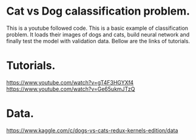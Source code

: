 # Cat vs Dog calassification problem.

This is a youtube followed code.
This is a basic example of classification problem.
It loads their images of dogs and cats,
build neural network and finally 
test the model with validation data.
Bellow are the links of tutorials.

# Tutorials.
https://www.youtube.com/watch?v=gT4F3HGYXf4
https://www.youtube.com/watch?v=Ge65ukmJTzQ

# Data.
https://www.kaggle.com/c/dogs-vs-cats-redux-kernels-edition/data
